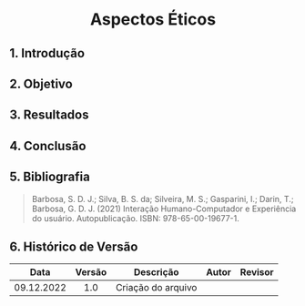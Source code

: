 # <center>Aspectos Éticos

## 1. Introdução


## 2. Objetivo


## 3. Resultados


## 4. Conclusão


## 5. Bibliografia
> Barbosa, S. D. J.; Silva, B. S. da; Silveira, M. S.; Gasparini, I.; Darin, T.; Barbosa, G. D. J. (2021) Interação Humano-Computador e Experiência do usuário. Autopublicação. ISBN: 978-65-00-19677-1.

## 6. Histórico de Versão
 
| Data       | Versão | Descrição            | Autor             | Revisor |
|:----------:|:------:|:--------------------:|:-----------------:|:-------:|
| 09.12.2022 | 1.0 | Criação do arquivo |    |                   |
 
